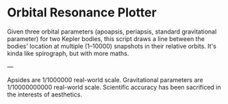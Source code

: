 # Orbital Resonance Plotter

Given three orbital parameters (apoapsis, periapsis, standard gravitational parameter) for two Kepler bodies, this script draws a line between the bodies' location at multiple (1–10000) snapshots in their relative orbits. It's kinda like spirograph, but with more maths.

—

Apsides are 1/1000000 real-world scale.
Gravitational parameters are 1/10000000000 real-world scale.
Scientific accuracy has been sacrificed in the interests of aesthetics.
